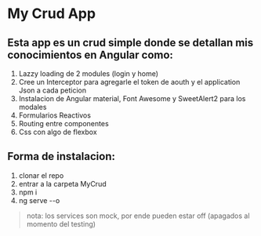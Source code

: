 # My Crud App

## Esta app es un crud simple donde se detallan mis conocimientos en Angular como:

1. Lazzy loading de 2 modules (login y home)
2. Cree un Interceptor para agregarle el token de aouth y el application Json a cada peticion
3. Instalacion de Angular material, Font Awesome y SweetAlert2 para los modales
4. Formularios Reactivos
5. Routing entre componentes
6. Css con algo de flexbox

## Forma de instalacion:

1. clonar el repo
2. entrar a la carpeta MyCrud
3. npm i
4. ng serve --o

> nota: los services son mock, por ende pueden estar off (apagados al momento del testing)

